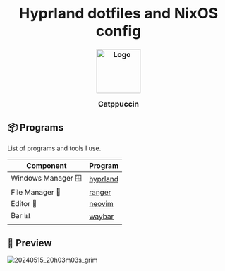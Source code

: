 <h3 align="center">
  <div align="center"><h1>Hyprland dotfiles and NixOS config</h1></div>
	<img src="https://raw.githubusercontent.com/catppuccin/catppuccin/main/assets/logos/exports/1544x1544_circle.png" width="100" alt="Logo"/><br/>
	<img src="https://raw.githubusercontent.com/catppuccin/catppuccin/main/assets/misc/transparent.png" height="30" width="0px"/>
	Catppuccin
	<img src="https://raw.githubusercontent.com/catppuccin/catppuccin/main/assets/misc/transparent.png" height="30" width="0px"/>
</h3>


## 📦 Programs

List of programs and tools I use.


| Component         | Program    |
|-------------------|------------|
| Windows Manager 🪟| [hyprland](https://github.com/hyprwm/Hyprland)  |
| File Manager 📁   | [ranger](https://github.com/ranger/ranger)      |
| Editor 📝         | [neovim](https://github.com/neovim/neovim)      |
| Bar 📊            | [waybar](https://github.com/Alexays/Waybar)     |


## 🎸 Preview
![20240515_20h03m03s_grim](https://github.com/a2p1k02/dotfiles/assets/35633190/fe470619-eb3a-4751-a847-eacb0c0641ca)
